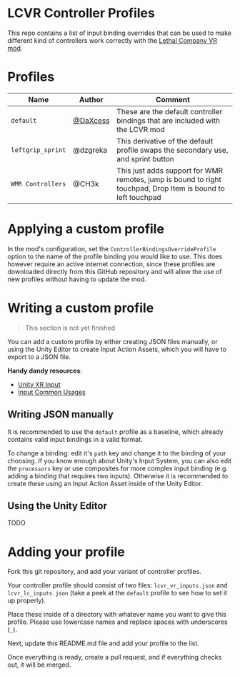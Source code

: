 # LCVR Controller Profiles

This repo contains a list of input binding overrides that can be used to make different kind of controllers work correctly with the [Lethal Company VR mod](https://github.com/DaXcess/LCVR).

# Profiles

| Name              | Author                                 | Comment                                                                           |
| ----------------- | -------------------------------------- | --------------------------------------------------------------------------------- |
| `default`         | [@DaXcess](https://github.com/DaXcess) | These are the default controller bindings that are included with the LCVR mod     |
| `leftgrip_sprint` | @dzgreka                               | This derivative of the default profile swaps the secondary use, and sprint button |
| `WMR Controllers` | @CH3k                             | This just adds support for WMR remotes, jump is bound to right touchpad, Drop Item is bound to left touchpad |


# Applying a custom profile

In the mod's configuration, set the `ControllerBindingsOverrideProfile` option to the name of the profile binding you would like to use. This does however require an active internet connection, since these profiles are downloaded directly from this GitHub repository and will allow the use of new profiles without having to update the mod.

# Writing a custom profile

> This section is not yet finished

You can add a custom profile by either creating JSON files manually, or using the Unity Editor to create Input Action Assets, which you will have to export to a JSON file.

**Handy dandy resources**:

- [Unity XR Input](https://docs.unity3d.com/Manual/xr_input.html)
- [Input Common Usages](https://docs.unity3d.com/ScriptReference/XR.CommonUsages.html)

## Writing JSON manually

It is recommended to use the `default` profile as a baseline, which already contains valid input bindings in a valid format.

To change a binding: edit it's `path` key and change it to the binding of your choosing. If you know enough about Unity's Input System, you can also edit the `processors` key or use composites for more complex input binding (e.g. adding a binding that requires two inputs). Otherwise it is recommended to create these using an Input Action Asset inside of the Unity Editor.

## Using the Unity Editor

TODO

# Adding your profile

Fork this git repository, and add your variant of controller profiles.

Your controller profile should consist of two files: `lcvr_vr_inputs.json` and `lcvr_lc_inputs.json` (take a peek at the `default` profile to see how to set it up properly).

Place these inside of a directory with whatever name you want to give this profile. Please use lowercase names and replace spaces with underscores (`_`).

Next, update this README.md file and add your profile to the list.

Once everything is ready, create a pull request, and if everything checks out, it will be merged.
